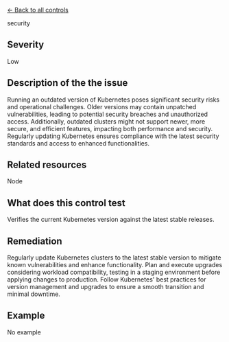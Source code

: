 [← Back to all controls](index.md)


security

## Severity

Low

## Description of the the issue

Running an outdated version of Kubernetes poses significant security risks and operational challenges. Older versions may contain unpatched vulnerabilities, leading to potential security breaches and unauthorized access. Additionally, outdated clusters might not support newer, more secure, and efficient features, impacting both performance and security. Regularly updating Kubernetes ensures compliance with the latest security standards and access to enhanced functionalities.

## Related resources

Node

## What does this control test

Verifies the current Kubernetes version against the latest stable releases.

## Remediation

Regularly update Kubernetes clusters to the latest stable version to mitigate known vulnerabilities and enhance functionality. Plan and execute upgrades considering workload compatibility, testing in a staging environment before applying changes to production. Follow Kubernetes' best practices for version management and upgrades to ensure a smooth transition and minimal downtime.

## Example

No example
